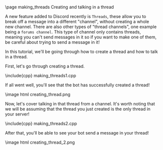 \page making_threads Creating and talking in a thread

A new feature added to Discord recently is `Threads`, these allow you to break off a message into a different "channel", without creating a whole new channel. There are also other types of "thread channels", one example being a `forums channel`. This type of channel only contains threads, meaning you can't send messages in it so if you want to make one of them, be careful about trying to send a message in it!

In this tutorial, we'll be going through how to create a thread and how to talk in a thread.

First, let's go through creating a thread.

\include{cpp} making_threads1.cpp

If all went well, you'll see that the bot has successfully created a thread!

\image html creating_thread.png

Now, let's cover talking in that thread from a channel. It's worth noting that we will be assuming that the thread you just created is the only thread in your server!

\include{cpp} making_threads2.cpp

After that, you'll be able to see your bot send a message in your thread!

\image html creating_thread_2.png